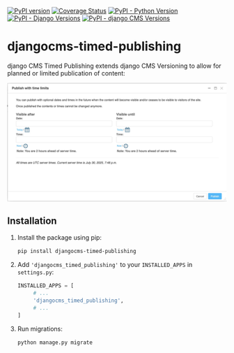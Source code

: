 [![PyPI version](https://badge.fury.io/py/djangocms-timed-publishing.svg)](http://badge.fury.io/py/djangocms-timed-publishing)
[![Coverage Status](https://codecov.io/gh/fsbraun/djangocms-timed-publishing/branch/master/graph/badge.svg)](https://codecov.io/gh/django-cms/djangocms-timed-publishing)
[![PyPI - Python Version](https://img.shields.io/pypi/pyversions/djangocms-timed-publishing)](https://pypi.org/project/djangocms-timed-publishing/)
[![PyPI - Django Versions](https://img.shields.io/pypi/frameworkversions/django/djangocms-timed-publishing)](https://www.djangoproject.com/)
[![PyPI - django CMS Versions](https://img.shields.io/pypi/frameworkversions/django-cms/djangocms-timed-publishing)](https://www.django-cms.org/)


# djangocms-timed-publishing
django CMS Timed Publishing extends django CMS Versioning to allow for planned or limited publication of content:

![Timed Publishing](timed-publishing.jpg)

## Installation

1. Install the package using pip:

    ```bash
    pip install djangocms-timed-publishing
    ```

2. Add `'djangocms_timed_publishing'` to your `INSTALLED_APPS` in `settings.py`:

    ```python
    INSTALLED_APPS = [
         # ...
         'djangocms_timed_publishing',
         # ...
    ]
    ```

3. Run migrations:

    ```bash
    python manage.py migrate
    ```
